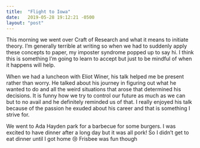 ```yaml
---
title:  "Flight to Iowa"
date:   2019-05-28 19:12:21 -0500
layout: "post"
---	
```



This morning we went over Craft of Research and what it means to initiate theory. I’m generally terrible at writing so when we had to suddenly apply these concepts to paper, my imposter syndrome popped up to say hi. I think this is something I’m going to learn to accept but just to be mindful of when it happens will help.

When we had a luncheon with Eliot Winer, his talk helped me be present rather than worry. He talked about his journey in figuring out what he wanted to do and all the weird situations that arose that determined his decisions. It is funny how we try to control our future as much as we can but to no avail and he definitely reminded us of that. I really enjoyed his talk because of the passion he exuded about his career and that is something I strive for.

We went to Ada Hayden park for a barbecue for some burgers. I was excited to have dinner after a long day but it was all pork! So I didn’t get to eat dinner until I got home 😢 Frisbee was fun though